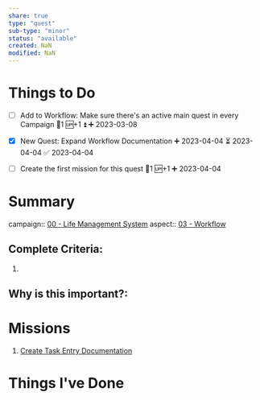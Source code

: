 ```yaml
---
share: true
type: "quest"
sub-type: "minor"
status: "available"
created: NaN 
modified: NaN
---
```

 
 
# Things to Do

- [ ] Add to Workflow: Make sure there's an active main quest in every Campaign 🥄1 🆙+1 ⏫ ➕ 2023-03-08
- [x] New Quest: Expand Workflow Documentation ➕ 2023-04-04 ⏳ 2023-04-04 ✅ 2023-04-04

- [ ] Create the first mission for this quest 🥄1 🆙+1 ➕ 2023-04-04 
# Summary
campaign:: [00 - Life Management System](../00%20-%20Life%20Management%20System.md)
aspect:: [03 - Workflow](./03%20-%20Workflow.md)

## Complete Criteria:
1. 

## Why is this important?:

# Missions
1. [Create Task Entry Documentation](./Create%20Task%20Entry%20Documentation.md)

# Things I've Done